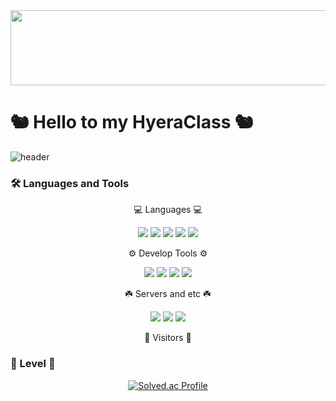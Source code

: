 <a href="https://github.com/devxb/gitanimals">
  <img src="https://render.gitanimals.org/lines/Yeomhyera?pet-id=1" width="1000" height="120"/>
</a>

<h1>
  🐿️ Hello to my HyeraClass 🐿️
</h1>

![header](https://capsule-render.vercel.app/api?type=waving&color=gradient&height=250&section=header&text=hyeraClass&fontSize=90)


<!--
**Yeomhyera/Yeomhyera** is a ✨ _special_ ✨ repository because its `README.md` (this file) appears on your GitHub profile.

Here are some ideas to get you started:

- 🔭 I’m currently working on ...
- 🌱 I’m currently learning ...
- 👯 I’m looking to collaborate on ...
- 🤔 I’m looking for help with ...
- 💬 Ask me about ...
- 📫 How to reach me: ...
- 😄 Pronouns: ...
- ⚡ Fun fact: ...
-->

### 🛠 Languages and Tools

<p align="center">
  💻 Languages 💻
</p>
<p align="center">
  <img src="https://img.shields.io/badge/Java-265A8F?style=flat&logo=java&logoColor=white"/>
  <img src="https://img.shields.io/badge/Python-3776AB?style=flat&logo=python&logoColor=white"/>
<!--   <img src="https://img.shields.io/badge/Kotlin-7F52FF?style=flat&logo=kotlin&logoColor=white"/> -->
  <img src="https://img.shields.io/badge/HTML-E34F26?style=flat&logo=HTML5&logoColor=white"/>
  <img src="https://img.shields.io/badge/CSS-1572B6?style=flat&logo=CSS3&logoColor=white"/>
  <img src="https://img.shields.io/badge/JavaScript-F7DF1E?style=flat&logo=javascript&logoColor=white"/>
<!--   <img src="https://img.shields.io/badge/C-A8B9CC?style=flat&logo=c&logoColor=white"/> -->
</p>
<p align="center">
  ⚙️ Develop Tools ⚙️
</p>
<p align="center">
  <img src="https://img.shields.io/badge/Visual Studio-5C2D91?style=flat&logo=visualstudio&logoColor=white"/>
  <img src="https://img.shields.io/badge/Visual Studio Code-007ACC?style=flat&logo=visualstudiocode&logoColor=white"/>
  <img src="https://img.shields.io/badge/Android Studio-3DDC84?style=flat&logo=androidstudio&logoColor=white"/>
  <img src="https://img.shields.io/badge/IntelliJ IDEA-000000?style=flat&logo=intellijidea&logoColor=white"/>
</p>
<p align="center">
  ☘️ Servers and etc ☘️
</p>
<p align="center">
  <img src="https://img.shields.io/badge/Linux-FCC624?style=flat&logo=linux&logoColor=white"/>
  <img src="https://img.shields.io/badge/MySql-4479A1?style=flat&logo=mysql&logoColor=white"/>
  <img src="https://img.shields.io/badge/PHP-777BB4?style=flat&logo=php&logoColor=white"/>
</p>
<p align="center">
  🚪 Visitors 🚪
</p>

### 🎢 Level 🎢 

<div align="center">

[![Solved.ac Profile](http://mazassumnida.wtf/api/v2/generate_badge?boj=hyera1010)](https://solved.ac/hyera1010)

</div>




